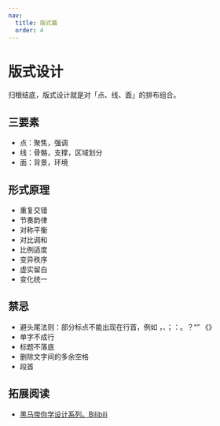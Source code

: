 ```yaml
---
nav:
  title: 版式篇
  order: 4
---
```


# 版式设计

归根结底，版式设计就是对「点、线、面」的排布组合。

## 三要素

- 点：聚焦，强调
- 线：骨骼，支撑，区域划分
- 面：背景，环境

## 形式原理

- 重复交错
- 节奏韵律
- 对称平衡
- 对比调和
- 比例适度
- 变异秩序
- 虚实留白
- 变化统一

## 禁忌

- 避头尾法则：部分标点不能出现在行首，例如 ，、；：。？“” 《》
- 单字不成行
- 标题不落底
- 删除文字间的多余空格
- 段首

## 拓展阅读

- [黑马带你学设计系列。Bilibili](https://www.bilibili.com/video/BV1xJ411K7ae?p=5&spm_id_from=pageDriver)
